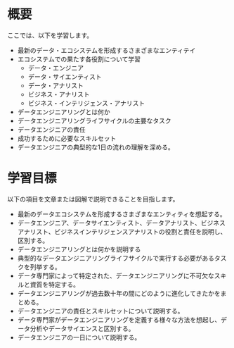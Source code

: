 # 概要
ここでは、以下を学習します。
- 最新のデータ・エコシステムを形成するさまざまなエンティテイ
- エコシステムでの果たす各役割について学習
	- データ・エンジニア
	- データ・サイエンティスト
	- データ・アナリスト
	- ビジネス・アナリスト
	- ビジネス・インテリジェンス・アナリスト
- データエンジニアリングとは何か
- データエンジニアリングライフサイクルの主要なタスク
- データエンジニアの責任
- 成功するために必要なスキルセット
- データエンジニアの典型的な1日の流れの理解を深める。

# 学習目標
以下の項目を文章または図解で説明できることを目指します。
- 最新のデータエコシステムを形成するさまざまなエンティティを想起する。
- データエンジニア、データサイエンティスト、データアナリスト、ビジネスアナリスト、ビジネスインテリジェンスアナリストの役割と責任を説明し、区別する。
- データエンジニアリングとは何かを説明する
- 典型的なデータエンジニアリングライフサイクルで実行する必要があるタスクを列挙する。
- データ専門家によって特定された、データエンジニアリングに不可欠なスキルと資質を特定する。
- データエンジニアリングが過去数十年の間にどのように進化してきたかをまとめる。
- データエンジニアの責任とスキルセットについて説明する。
- データ専門家がデータエンジニアリングを定義する様々な方法を想起し、データ分析やデータサイエンスと区別する。
- データエンジニアの一日について説明する。

